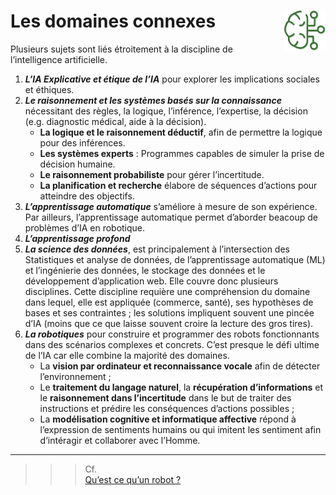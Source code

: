 # **Les domaines connexes** <a href="../../../"><img src="https://github.com/MiKL5/BI/raw/master/assets/bi.svg" alt="Les intelligences artificielles" align="right" height="64px"></a>
Plusieurs sujets sont liés étroitement à la discipline de l’intelligence artificielle.

1. _**L’IA Explicative et étique de l’IA**_ pour explorer les implications sociales et éthiques.
2. _**Le raisonnement et les systèmes basés sur la connaissance**_ nécessitant des règles, la logique, l’inférence, l’expertise, la décision (e.g. diagnostic médical, aide à la décision).
    * **La logique et le raisonnement déductif**, afin de permettre la logique pour des inférences.
    * **Les systèmes experts** : Programmes capables de simuler la prise de décision humaine.
    * **Le raisonnement probabiliste** pour gérer l’incertitude.
    * **La planification et recherche** élabore de séquences d’actions pour atteindre des objectifs.
3. _**L’apprentissage automatique**_ s’améliore à mesure de son expérience.
    Par ailleurs, l’apprentissage automatique permet d’aborder beacoup de problèmes d’IA en robotique.
4. _**L’apprentissage profond**_
5. _**La science des données**_, est principalement à l’intersection des Statistiques et analyse de données, de l’apprentissage automatique (ML) et l’ingénierie des données, le stockage des données et le développement d’application web. Elle couvre donc plusieurs disciplines. Cette discipline requière une compréhension du domaine dans lequel, elle est appliquée (commerce, santé), ses hypothèses de bases et ses contraintes ; les solutions impliquent souvent une pincée d’IA (moins que ce que laisse souvent croire la lecture des gros tires).
6. _**La robotiques**_ pour construire et programmer des robots fonctionnants dans des scénarios complexes et concrets. C’est presque le défi ultime de l’IA car elle combine la majorité des domaines.
    * La **vision par ordinateur et reconnaissance vocale** afin de détecter l’environnement ;
    * Le **traitement du langage naturel**, la **récupération d’informations** et le **raisonnement dans l’incertitude**  dans le but de traiter des instructions et prédire les conséquences d’actions possibles ;
    * La **modélisation cognitive et informatique affective** répond à l’expression de sentiments humains ou qui imitent les sentiment afin d’intéragir et collaborer avec l’Homme. 

___
>>>Cf.  
[Qu’est ce qu’un robot ?](https://github.com/MiKL5/robotics/blob/master/docs/define)